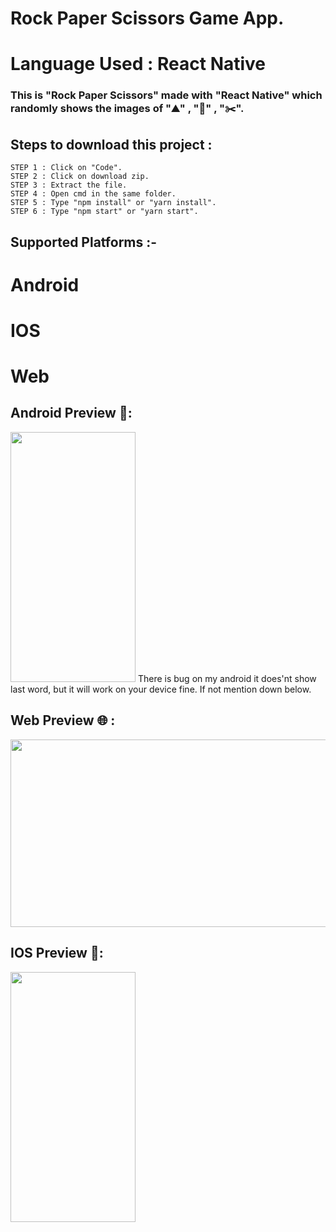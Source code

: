 # Rock Paper Scissors Game App.
# Language Used :  React Native

### This is "Rock Paper Scissors" made with "React Native" which randomly shows the images of "⛰️" , "🧻" , "✂️".
## Steps to download this project : 
```
STEP 1 : Click on "Code".
STEP 2 : Click on download zip.
STEP 3 : Extract the file.
STEP 4 : Open cmd in the same folder.
STEP 5 : Type "npm install" or "yarn install".
STEP 6 : Type "npm start" or "yarn start".
```
## Supported Platforms :-

# Android
# IOS
# Web
## Android Preview 📱:
<img src="https://user-images.githubusercontent.com/71371746/113756694-562d5280-972f-11eb-8b59-49ccf15e1a29.gif" width="200" height="400" />
There is bug on my android it does'nt show last word, but it will work on your device fine. If not mention down below.

## Web Preview 🌐 :
<img src="https://user-images.githubusercontent.com/71371746/113756800-75c47b00-972f-11eb-98ff-f4fe92d617bb.gif" width="600" height="300" />

## IOS Preview 📱:
<img src="" width="200" height="400" />
